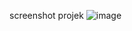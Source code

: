 screenshot projek
![image](https://github.com/user-attachments/assets/a0f18675-4a43-4122-a8eb-9ff12330de39)
